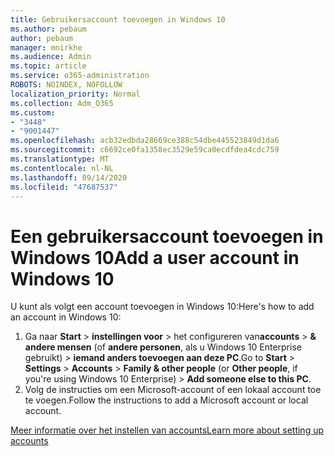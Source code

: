 ```yaml
---
title: Gebruikersaccount toevoegen in Windows 10
ms.author: pebaum
author: pebaum
manager: mnirkhe
ms.audience: Admin
ms.topic: article
ms.service: o365-administration
ROBOTS: NOINDEX, NOFOLLOW
localization_priority: Normal
ms.collection: Adm_O365
ms.custom:
- "3448"
- "9001447"
ms.openlocfilehash: acb32edbda28669ce388c54dbe445523849d1da6
ms.sourcegitcommit: c6692ce0fa1358ec3529e59ca0ecdfdea4cdc759
ms.translationtype: MT
ms.contentlocale: nl-NL
ms.lasthandoff: 09/14/2020
ms.locfileid: "47687537"
---
```

# <a name="add-a-user-account-in-windows-10"></a><span data-ttu-id="b899b-102">Een gebruikersaccount toevoegen in Windows 10</span><span class="sxs-lookup"><span data-stu-id="b899b-102">Add a user account in Windows 10</span></span>

<span data-ttu-id="b899b-103">U kunt als volgt een account toevoegen in Windows 10:</span><span class="sxs-lookup"><span data-stu-id="b899b-103">Here's how to add an account in Windows 10:</span></span>

1. <span data-ttu-id="b899b-104">Ga naar **Start**  >  **instellingen voor**  >  het configureren van**accounts**  >  **& andere mensen** (of **andere personen**, als u Windows 10 Enterprise gebruikt) > **iemand anders toevoegen aan deze PC**.</span><span class="sxs-lookup"><span data-stu-id="b899b-104">Go to **Start** > **Settings** > **Accounts** > **Family & other people** (or **Other people**, if you're using Windows 10 Enterprise) > **Add someone else to this PC**.</span></span>
2. <span data-ttu-id="b899b-105">Volg de instructies om een Microsoft-account of een lokaal account toe te voegen.</span><span class="sxs-lookup"><span data-stu-id="b899b-105">Follow the instructions to add a Microsoft account or local account.</span></span>

[<span data-ttu-id="b899b-106">Meer informatie over het instellen van accounts</span><span class="sxs-lookup"><span data-stu-id="b899b-106">Learn more about setting up accounts</span></span>](https://support.microsoft.com/help/17197/)